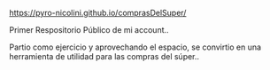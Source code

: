 https://pyro-nicolini.github.io/comprasDelSuper/

Primer Respositorio Público de mi account..

Partio como ejercicio y aprovechando el espacio, se convirtio en una herramienta de utilidad para las compras del súper..

